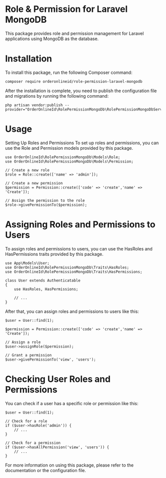 # Role & Permission for Laravel MongoDB
This package provides role and permission management for Laravel applications using MongoDB as the database.

# Installation
To install this package, run the following Composer command:

```
composer require orderonlineid/role-permission-laravel-mongodb
```
After the installation is complete, you need to publish the configuration file and migrations by running the following command:
```
php artisan vendor:publish --provider="OrderOnlineId\RolePermissionMongoDb\RolePermissionMongoDbServiceProvider"
```

# Usage
Setting Up Roles and Permissions
To set up roles and permissions, you can use the Role and Permission models provided by this package.

```
use OrderOnlineId\RolePermissionMongoDb\Models\Role;
use OrderOnlineId\RolePermissionMongoDb\Models\Permission;

// Create a new role
$role = Role::create(['name' => 'admin']);

// Create a new permission
$permission = Permission::create(['code' => 'create','name' => 'Create']);

// Assign the permission to the role
$role->givePermissionTo($permission);
```

# Assigning Roles and Permissions to Users
To assign roles and permissions to users, you can use the HasRoles and HasPermissions traits provided by this package.

```
use App\Models\User;
use OrderOnlineId\RolePermissionMongoDb\Traits\HasRoles;
use OrderOnlineId\RolePermissionMongoDb\Traits\HasPermissions;

class User extends Authenticatable
{
    use HasRoles, HasPermissions;

    // ...
}
```
After that, you can assign roles and permissions to users like this:

```
$user = User::find(1);

$permission = Permission::create(['code' => 'create','name' => 'Create']);

// Assign a role
$user->assignRole($permission);

// Grant a permission
$user->givePermissionTo('view', 'users');
```
# Checking User Roles and Permissions
You can check if a user has a specific role or permission like this:

```
$user = User::find(1);

// Check for a role
if ($user->hasRole('admin')) {
    // ...
}

// Check for a permission
if ($user->hasAllPermission('view', 'users')) {
    // ...
}
```
For more information on using this package, please refer to the documentation or the configuration file.
